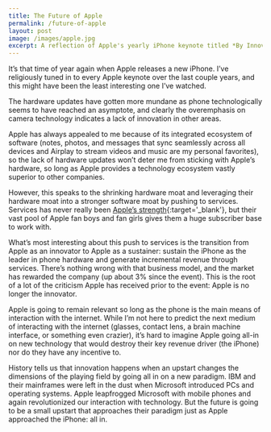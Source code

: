 ```yaml
---
title: The Future of Apple
permalink: /future-of-apple
layout: post
image: /images/apple.jpg
excerpt: A reflection of Apple's yearly iPhone keynote titled *By Innovation Only*. Apple builds a great ecosystem of products, but we shouldn't expect innovation from Apple anymore. Where we should actually be expecting innovation to be coming from.
---
```

It’s that time of year again when Apple releases a new iPhone. I’ve religiously tuned in to every Apple keynote over the last couple years, and this might have been the least interesting one I’ve watched.

The hardware updates have gotten more mundane as phone technologically seems to have reached an asymptote, and clearly the overemphasis on camera technology indicates a lack of innovation in other areas.

Apple has always appealed to me because of its integrated ecosystem of software (notes, photos, and messages that sync seamlessly across all devices and Airplay to stream videos and music are my personal favorites), so the lack of hardware updates won’t deter me from sticking with Apple’s hardware, so long as Apple provides a technology ecosystem vastly superior to other companies.

However, this speaks to the shrinking hardware moat and leveraging their hardware moat into a stronger software moat by pushing to services. Services has never really been [Apple’s strength](https://stratechery.com/2016/apples-organizational-crossroads/){:target='_blank'}, but their vast pool of Apple fan boys and fan girls gives them a huge subscriber base to work with.

What’s most interesting about this push to services is the transition from Apple as an innovator to Apple as a sustainer: sustain the iPhone as the leader in phone hardware and generate incremental revenue through services. There’s nothing wrong with that business model, and the market has rewarded the company (up about 3% since the event). This is the root of a lot of the criticism Apple has received prior to the event: Apple is no longer the innovator.

Apple is going to remain relevant so long as the phone is the main means of interaction with the internet. While I’m not here to predict the next medium of interacting with the internet (glasses, contact lens, a brain machine interface, or something even crazier), it’s hard to imagine Apple going all-in on new technology that would destroy their key revenue driver (the iPhone) nor do they have any incentive to.

History tells us that innovation happens when an upstart changes the dimensions of the playing field by going all in on a new paradigm. IBM and their mainframes were left in the dust when Microsoft introduced PCs and operating systems. Apple leapfrogged Microsoft with mobile phones and again revolutionized our interaction with technology. But the future is going to be a small upstart that approaches their paradigm just as Apple approached the iPhone: all in.